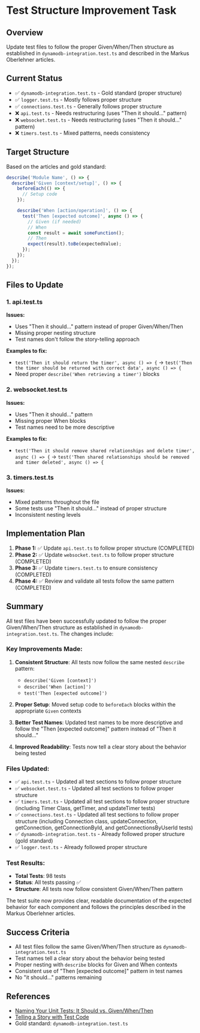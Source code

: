 # Test Structure Improvement Task

## Overview
Update test files to follow the proper Given/When/Then structure as established in `dynamodb-integration.test.ts` and described in the Markus Oberlehner articles.

## Current Status
- ✅ `dynamodb-integration.test.ts` - Gold standard (proper structure)
- ✅ `logger.test.ts` - Mostly follows proper structure
- ✅ `connections.test.ts` - Generally follows proper structure
- ❌ `api.test.ts` - Needs restructuring (uses "Then it should..." pattern)
- ❌ `websocket.test.ts` - Needs restructuring (uses "Then it should..." pattern)
- ❌ `timers.test.ts` - Mixed patterns, needs consistency

## Target Structure
Based on the articles and gold standard:

```typescript
describe('Module Name', () => {
  describe('Given [context/setup]', () => {
    beforeEach(() => {
      // Setup code
    });

    describe('When [action/operation]', () => {
      test('Then [expected outcome]', async () => {
        // Given (if needed)
        // When
        const result = await someFunction();
        // Then
        expect(result).toBe(expectedValue);
      });
    });
  });
});
```

## Files to Update

### 1. api.test.ts
**Issues:**
- Uses "Then it should..." pattern instead of proper Given/When/Then
- Missing proper nesting structure
- Test names don't follow the story-telling approach

**Examples to fix:**
- `test('Then it should return the timer', async () => {` → `test('Then the timer should be returned with correct data', async () => {`
- Need proper `describe('When retrieving a timer')` blocks

### 2. websocket.test.ts  
**Issues:**
- Uses "Then it should..." pattern
- Missing proper When blocks
- Test names need to be more descriptive

**Examples to fix:**
- `test('Then it should remove shared relationships and delete timer', async () => {` → `test('Then shared relationships should be removed and timer deleted', async () => {`

### 3. timers.test.ts
**Issues:**
- Mixed patterns throughout the file
- Some tests use "Then it should..." instead of proper structure
- Inconsistent nesting levels

## Implementation Plan

1. **Phase 1:** ✅ Update `api.test.ts` to follow proper structure (COMPLETED)
2. **Phase 2:** ✅ Update `websocket.test.ts` to follow proper structure (COMPLETED)
3. **Phase 3:** ✅ Update `timers.test.ts` to ensure consistency (COMPLETED)
4. **Phase 4:** ✅ Review and validate all tests follow the same pattern (COMPLETED)

## Summary

All test files have been successfully updated to follow the proper Given/When/Then structure as established in `dynamodb-integration.test.ts`. The changes include:

### Key Improvements Made:

1. **Consistent Structure**: All tests now follow the same nested `describe` pattern:
   - `describe('Given [context]')` 
   - `describe('When [action]')`
   - `test('Then [expected outcome]')`

2. **Proper Setup**: Moved setup code to `beforeEach` blocks within the appropriate `Given` contexts

3. **Better Test Names**: Updated test names to be more descriptive and follow the "Then [expected outcome]" pattern instead of "Then it should..."

4. **Improved Readability**: Tests now tell a clear story about the behavior being tested

### Files Updated:

- ✅ `api.test.ts` - Updated all test sections to follow proper structure
- ✅ `websocket.test.ts` - Updated all test sections to follow proper structure  
- ✅ `timers.test.ts` - Updated all test sections to follow proper structure (including Timer Class, getTimer, and updateTimer tests)
- ✅ `connections.test.ts` - Updated all test sections to follow proper structure (including Connection class, updateConnection, getConnection, getConnectionById, and getConnectionsByUserId tests)
- ✅ `dynamodb-integration.test.ts` - Already followed proper structure (gold standard)
- ✅ `logger.test.ts` - Already followed proper structure

### Test Results:

- **Total Tests**: 98 tests
- **Status**: All tests passing ✅
- **Structure**: All tests now follow consistent Given/When/Then pattern

The test suite now provides clear, readable documentation of the expected behavior for each component and follows the principles described in the Markus Oberlehner articles.

## Success Criteria
- All test files follow the same Given/When/Then structure as `dynamodb-integration.test.ts`
- Test names tell a clear story about the behavior being tested
- Proper nesting with `describe` blocks for Given and When contexts
- Consistent use of "Then [expected outcome]" pattern in test names
- No "it should..." patterns remaining

## References
- [Naming Your Unit Tests: It Should vs. Given/When/Then](https://markus.oberlehner.net/blog/naming-your-unit-tests-it-should-vs-given-when-then)
- [Telling a Story with Test Code](https://markus.oberlehner.net/blog/telling-a-story-with-test-code)
- Gold standard: `dynamodb-integration.test.ts`
